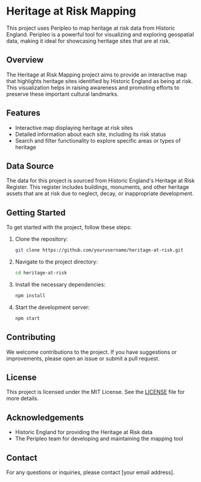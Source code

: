 # Heritage at Risk Mapping

This project uses Peripleo to map heritage at risk data from Historic England. Peripleo is a powerful tool for visualizing and exploring geospatial data, making it ideal for showcasing heritage sites that are at risk.

## Overview

The Heritage at Risk Mapping project aims to provide an interactive map that highlights heritage sites identified by Historic England as being at risk. This visualization helps in raising awareness and promoting efforts to preserve these important cultural landmarks.

## Features

- Interactive map displaying heritage at risk sites
- Detailed information about each site, including its risk status
- Search and filter functionality to explore specific areas or types of heritage

## Data Source

The data for this project is sourced from Historic England's Heritage at Risk Register. This register includes buildings, monuments, and other heritage assets that are at risk due to neglect, decay, or inappropriate development.

## Getting Started

To get started with the project, follow these steps:

1. Clone the repository:
    ```bash
    git clone https://github.com/yourusername/heritage-at-risk.git
    ```
2. Navigate to the project directory:
    ```bash
    cd heritage-at-risk
    ```
3. Install the necessary dependencies:
    ```bash
    npm install
    ```
4. Start the development server:
    ```bash
    npm start
    ```

## Contributing

We welcome contributions to the project. If you have suggestions or improvements, please open an issue or submit a pull request.

## License

This project is licensed under the MIT License. See the [LICENSE](LICENSE) file for more details.

## Acknowledgements

- Historic England for providing the Heritage at Risk data
- The Peripleo team for developing and maintaining the mapping tool

## Contact

For any questions or inquiries, please contact [your email address].
